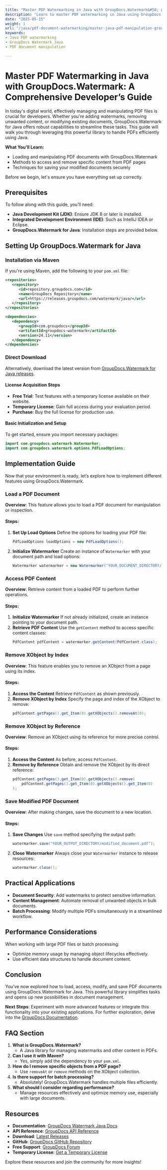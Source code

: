 ```yaml
---
title: "Master PDF Watermarking in Java with GroupDocs.Watermark&#58; A Developer’s Guide"
description: "Learn to master PDF watermarking in Java using GroupDocs.Watermark. This comprehensive guide covers loading, modifying, and saving PDFs."
date: "2025-05-15"
weight: 1
url: "/java/pdf-document-watermarking/master-java-pdf-manipulation-groupdocs-watermark/"
keywords:
- Java PDF watermarking
- GroupDocs Watermark Java
- PDF document manipulation

---
```



# Master PDF Watermarking in Java with GroupDocs.Watermark: A Comprehensive Developer’s Guide

In today's digital world, effectively managing and manipulating PDF files is crucial for developers. Whether you're adding watermarks, removing unwanted content, or modifying existing documents, GroupDocs.Watermark for Java offers robust capabilities to streamline these tasks. This guide will walk you through leveraging this powerful library to handle PDFs efficiently using Java.

**What You'll Learn:**
- Loading and manipulating PDF documents with GroupDocs.Watermark
- Methods to access and remove specific content from PDF pages
- Techniques for saving your modified documents securely

Before we begin, let's ensure you have everything set up correctly.

## Prerequisites

To follow along with this guide, you’ll need:
- **Java Development Kit (JDK)**: Ensure JDK 8 or later is installed.
- **Integrated Development Environment (IDE)**: Such as IntelliJ IDEA or Eclipse.
- **GroupDocs.Watermark for Java**: Installation steps are provided below.

## Setting Up GroupDocs.Watermark for Java

### Installation via Maven

If you're using Maven, add the following to your `pom.xml` file:

```xml
<repositories>
   <repository>
      <id>repository.groupdocs.com</id>
      <name>GroupDocs Repository</name>
      <url>https://releases.groupdocs.com/watermark/java/</url>
   </repository>
</repositories>

<dependencies>
   <dependency>
      <groupId>com.groupdocs</groupId>
      <artifactId>groupdocs-watermark</artifactId>
      <version>24.11</version>
   </dependency>
</dependencies>
```

### Direct Download

Alternatively, download the latest version from [GroupDocs.Watermark for Java releases](https://releases.groupdocs.com/watermark/java/).

#### License Acquisition Steps
- **Free Trial**: Test features with a temporary license available on their website.
- **Temporary License**: Gain full access during your evaluation period.
- **Purchase**: Buy the full license for production use.

#### Basic Initialization and Setup

To get started, ensure you import necessary packages:

```java
import com.groupdocs.watermark.Watermarker;
import com.groupdocs.watermark.options.PdfLoadOptions;
```

## Implementation Guide

Now that your environment is ready, let’s explore how to implement different features using GroupDocs.Watermark.

### Load a PDF Document

**Overview**: This feature allows you to load a PDF document for manipulation or inspection.

#### Steps:
1. **Set Up Load Options**
   Define the options for loading your PDF file:
   ```java
   PdfLoadOptions loadOptions = new PdfLoadOptions();
   ```
2. **Initialize Watermarker**
   Create an instance of `Watermarker` with your document path and load options:
   ```java
   Watermarker watermarker = new Watermarker("YOUR_DOCUMENT_DIRECTORY/document.pdf", loadOptions);
   ```

### Access PDF Content

**Overview**: Retrieve content from a loaded PDF to perform further operations.

#### Steps:
1. **Initialize Watermarker**
   If not already initialized, create an instance pointing to your document path.
2. **Retrieve PDF Content**
   Use the `getContent` method to access specific content classes:
   ```java
   PdfContent pdfContent = watermarker.getContent(PdfContent.class);
   ```

### Remove XObject by Index

**Overview**: This feature enables you to remove an XObject from a page using its index.

#### Steps:
1. **Access the Content**
   Retrieve `PdfContent` as shown previously.
2. **Remove XObject by Index**
   Specify the page and index of the XObject to remove:
   ```java
   pdfContent.getPages().get_Item(0).getXObjects().removeAt(0);
   ```

### Remove XObject by Reference

**Overview**: Remove an XObject using its reference for more precise control.

#### Steps:
1. **Access the Content**
   As before, access `PdfContent`.
2. **Remove by Reference**
   Obtain and remove the XObject by its direct reference:
   ```java
   pdfContent.getPages().get_Item(0).getXObjects().remove(
       pdfContent.getPages().get_Item(0).getXObjects().get_Item(0)
   );
   ```

### Save Modified PDF Document

**Overview**: After making changes, save the document to a new location.

#### Steps:
1. **Save Changes**
   Use `save` method specifying the output path:
   ```java
   watermarker.save("YOUR_OUTPUT_DIRECTORY/modified_document.pdf");
   ```
2. **Close Watermarker**
   Always close your `Watermarker` instance to release resources:
   ```java
   watermarker.close();
   ```

## Practical Applications
- **Document Security**: Add watermarks to protect sensitive information.
- **Content Management**: Automate removal of unwanted objects in bulk documents.
- **Batch Processing**: Modify multiple PDFs simultaneously in a streamlined workflow.

## Performance Considerations
When working with large PDF files or batch processing:
- Optimize memory usage by managing object lifecycles effectively.
- Use efficient data structures to handle document content.

## Conclusion
You’ve now explored how to load, access, modify, and save PDF documents using GroupDocs.Watermark for Java. This powerful library simplifies tasks and opens up new possibilities in document management.

**Next Steps**: Experiment with more advanced features or integrate this functionality into your existing applications. For further exploration, delve into the [GroupDocs Documentation](https://docs.groupdocs.com/watermark/java/).

## FAQ Section
1. **What is GroupDocs.Watermark?**
   - A Java library for managing watermarks and other content in PDFs.
2. **Can I use it with Maven?**
   - Yes, simply add the dependency to your `pom.xml`.
3. **How do I remove specific objects from a PDF page?**
   - Use `removeAt` or `remove` methods on the XObject collection.
4. **Is there support for batch processing?**
   - Absolutely! GroupDocs.Watermark handles multiple files efficiently.
5. **What should I consider regarding performance?**
   - Manage resources effectively and optimize memory use, especially with large documents.

## Resources
- **Documentation**: [GroupDocs Watermark Java Docs](https://docs.groupdocs.com/watermark/java/)
- **API Reference**: [GroupDocs API Reference](https://reference.groupdocs.com/watermark/java)
- **Download**: [Latest Releases](https://releases.groupdocs.com/watermark/java/)
- **GitHub**: [GroupDocs GitHub Repository](https://github.com/groupdocs-watermark/GroupDocs.Watermark-for-Java)
- **Free Support**: [GroupDocs Forum](https://forum.groupdocs.com/c/watermark/10)
- **Temporary License**: [Get a Temporary License](https://purchase.groupdocs.com/temporary-license/) 

Explore these resources and join the community for more insights!
